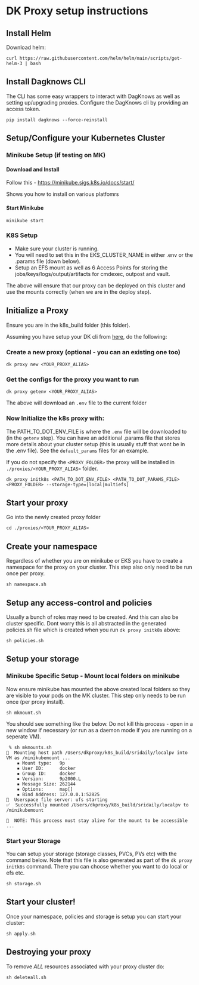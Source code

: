 # DK Proxy setup instructions

## Install Helm

Download helm:

```
curl https://raw.githubusercontent.com/helm/helm/main/scripts/get-helm-3 | bash
```

## Install Dagknows CLI


The CLI has some easy wrappers to interact with DagKnows as well as setting up/upgrading proxies.  Configure the DagKnows cli by providing an access token.

```
pip install dagknows --force-reinstall
```

## Setup/Configure your Kubernetes Cluster

### Minikube Setup (if testing on MK)

#### Download and Install

Follow this - https://minikube.sigs.k8s.io/docs/start/

Shows you how to install on various platfomrs

#### Start Minikube

```
minikube start
```

### K8S Setup


* Make sure your cluster is running.
* You will need to set this in the EKS_CLUSTER_NAME in either .env or the .params file (down below).
* Setup an EFS mount as well as 6 Access Points for storing the jobs/keys/logs/output/artifacts for cmdexec, outpost and vault.

The above will ensure that our proxy can be deployed on this cluster and use the mounts correctly (when we are in the deploy step).

## Initialize a Proxy

Ensure you are in the k8s_build folder (this folder).

Assuming you have setup your DK cli from [here](https://github.com/dagknows/dkproxy/blob/main/README.md), do the following:

### Create a new proxy (optional - you can an existing one too)

```
dk proxy new <YOUR_PROXY_ALIAS>
```

### Get the configs for the proxy you want to run

```
dk proxy getenv <YOUR_PROXY_ALIAS>
```

The above will download an `.env` file to the current folder

### Now Initialize the k8s proxy with:

The PATH_TO_DOT_ENV_FILE is where the `.env` file will be downloaded to (in the `getenv` step). You can have an additional .params file that stores more details about your cluster setup (this is usually stuff that wont be in the .env file).  See the `default_params` files for an example.

If you do not specify the `<PROXY_FOLDER>` the proxy will be installed in `./proxies/<YOUR_PROXY_ALIAS>` folder.

```
dk proxy initk8s <PATH_TO_DOT_ENV_FILE> <PATH_TO_DOT_PARAMS_FILE> <PROXY_FOLDER> --storage-type=[local|multiefs]
```

## Start your proxy

Go into the newly created proxy folder 

```
cd ./proxies/<YOUR_PROXY_ALIAS>
```

## Create your namespace

Regardless of whether you are on minikube or EKS you have to create a namespace for the proxy on your cluster.   This step also only need to be run once per proxy.

```
sh namespace.sh
```

## Setup any access-control and policies

Usually a bunch of roles may need to be created.  And this can also be cluster specific.  Dont worry this is all abstracted in the generated policies.sh file which is created when you run `dk proxy initk8s` above:

```
sh policies.sh
```

## Setup your storage

### Minikube Specific Setup - Mount local folders on minikube

Now ensure minikube has mounted the above created local folders so they are visible to your pods on the MK cluster.  This step only needs to be run once (per proxy install).

```
sh mkmount.sh
```

You should see something like the below.   Do not kill this process - open in a new window if necessary (or run as a daemon mode if you are running on a seperate VM).

```
 % sh mkmounts.sh
📁  Mounting host path /Users/dkproxy/k8s_build/sridaily/localpv into VM as /minikubemount ...
    ▪ Mount type:   9p
    ▪ User ID:      docker
    ▪ Group ID:     docker
    ▪ Version:      9p2000.L
    ▪ Message Size: 262144
    ▪ Options:      map[]
    ▪ Bind Address: 127.0.0.1:52825
🚀  Userspace file server: ufs starting
✅  Successfully mounted /Users/dkproxy/k8s_build/sridaily/localpv to /minikubemount

📌  NOTE: This process must stay alive for the mount to be accessible ...
```

### Start your Storage

You can setup your storage (storage classes, PVCs, PVs etc) with the command below.  Note that this file is also generated as part of the `dk proxy initk8s` command.   There you can choose whether you want to do local or efs etc.

```
sh storage.sh
```

## Start your cluster!

Once your namespace, policies and storage is setup you can start your cluster:

```
sh apply.sh
```

## Destroying your proxy

To remove *ALL* resources associated with your proxy cluster do:

```
sh deleteall.sh
```
